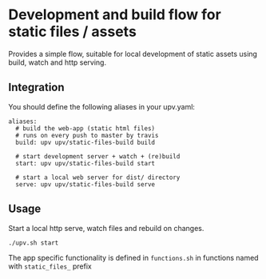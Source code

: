 # Development and build flow for static files / assets
Provides a simple flow, suitable for local development of static assets using build, watch and http serving.

## Integration

You should define the following aliases in your upv.yaml:

```
aliases:
  # build the web-app (static html files)
  # runs on every push to master by travis
  build: upv upv/static-files-build build

  # start development server + watch + (re)build
  start: upv upv/static-files-build start

  # start a local web server for dist/ directory
  serve: upv upv/static-files-build serve
```

## Usage

Start a local http serve, watch files and rebuild on changes.

```
./upv.sh start
```

The app specific functionality is defined in `functions.sh` in functions named with `static_files_` prefix
